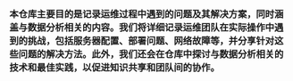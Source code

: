    ### 本仓库主要目的是记录运维过程中遇到的问题及其解决方案，同时涵盖与数据分析相关的内容。我们将详细记录运维团队在实际操作中遇到的挑战，包括服务器配置、部署问题、网络故障等，并分享针对这些问题的解决方法。此外，我们还会在仓库中探讨与数据分析相关的技术和最佳实践，以促进知识共享和团队间的协作。

<!--
**SecOpsDataNinja/SecOpsDataNinja** is a ✨ _special_ ✨ repository because its `README.md` (this file) appears on your GitHub profile.

Here are some ideas to get you started:

- 🔭 I’m currently working on ...
- 🌱 I’m currently learning ...
- 👯 I’m looking to collaborate on ...
- 🤔 I’m looking for help with ...
- 💬 Ask me about ...
- 📫 How to reach me: ...
- 😄 Pronouns: ...
- ⚡ Fun fact: ...
-->

